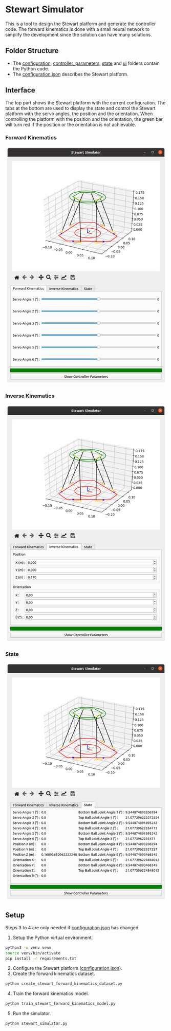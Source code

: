 # Stewart Simulator
This is a tool to design the Stewart platform and generate the controller code. The forward kinematics is done with a small neural network to simplify the development since the solution can have many solutions.

## Folder Structure
- The [configuration](configuration), [controller_parameters](controller_parameters), [state](state) and [ui](ui) folders contain the Python code.
- The [configuration.json](configuration.json) describes the Stewart platform.

## Interface
The top part shows the Stewart platform with the current configuration. The tabs at the bottom are used to display the state and control the Stewart platform with the servo angles, the position and the orientation.
When controlling the platform with the position and the orientation, the green bar will turn red if the position or the orientation is not achievable.

### Forward Kinematics
![Forward Kinematics](images/forward%20kinematics.png)

### Inverse Kinematics
![Inverse Kinematics](images/inverse%20kinematics.png)

### State
![State](images/state.png)

## Setup
Steps 3 to 4 are only needed if [configuration.json](configuration.json) has changed.

1. Setup the Python virtual environment.
```bash
python3 -m venv venv
source venv/bin/activate
pip install -r requirements.txt
```

2. Configure the Stewart platform ([configuration.json](configuration.json)).
3. Create the forward kinematics dataset.
```bash
python create_stewart_forward_kinematics_dataset.py
```

4. Train the forward kinematics model.
```bash
python train_stewart_forward_kinematics_model.py
```

5. Run the simulator.
```bash
python stewart_simulator.py
```
